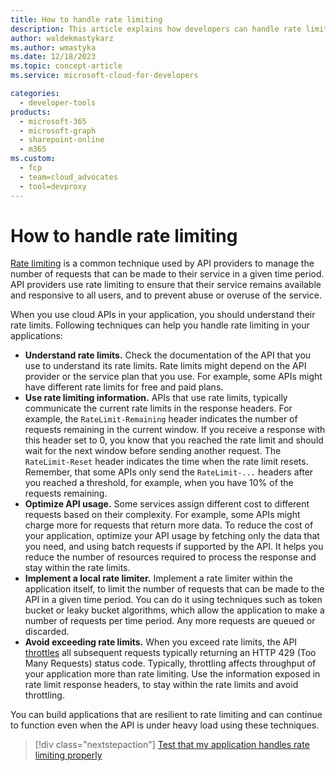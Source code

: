 ```yaml
---
title: How to handle rate limiting
description: This article explains how developers can handle rate limiting in their applications.
author: waldekmastykarz
ms.author: wmastyka
ms.date: 12/18/2023
ms.topic: concept-article
ms.service: microsoft-cloud-for-developers

categories:
  - developer-tools
products:
  - microsoft-365
  - microsoft-graph
  - sharepoint-online
  - m365
ms.custom:
  - fcp
  - team=cloud_advocates
  - tool=devproxy
---
```


# How to handle rate limiting

[Rate limiting](what-is-rate-limiting.md) is a common technique used by API providers to manage the number of requests that can be made to their service in a given time period. API providers use rate limiting to ensure that their service remains available and responsive to all users, and to prevent abuse or overuse of the service.

When you use cloud APIs in your application, you should understand their rate limits. Following techniques can help you handle rate limiting in your applications:

- **Understand rate limits.** Check the documentation of the API that you use to understand its rate limits. Rate limits might depend on the API provider or the service plan that you use. For example, some APIs might have different rate limits for free and paid plans.
- **Use rate limiting information.** APIs that use rate limits, typically communicate the current rate limits in the response headers. For example, the `RateLimit-Remaining` header indicates the number of requests remaining in the current window. If you receive a response with this header set to 0, you know that you reached the rate limit and should wait for the next window before sending another request. The `RateLimit-Reset` header indicates the time when the rate limit resets. Remember, that some APIs only send the `RateLimit-...` headers after you reached a threshold, for example, when you have 10% of the requests remaining.
- **Optimize API usage.** Some services assign different cost to different requests based on their complexity. For example, some APIs might charge more for requests that return more data. To reduce the cost of your application, optimize your API usage by fetching only the data that you need, and using batch requests if supported by the API. It helps you reduce the number of resources required to process the response and stay within the rate limits.
- **Implement a local rate limiter.** Implement a rate limiter within the application itself, to limit the number of requests that can be made to the API in a given time period. You can do it using techniques such as token bucket or leaky bucket algorithms, which allow the application to make a number of requests per time period. Any more requests are queued or discarded.
- **Avoid exceeding rate limits.** When you exceed rate limits, the API [throttles](what-is-throttling.md) all subsequent requests typically returning an HTTP 429 (Too Many Requests) status code. Typically, throttling affects throughput of your application more than rate limiting. Use the information exposed in rate limit response headers, to stay within the rate limits and avoid throttling.

You can build applications that are resilient to rate limiting and can continue to function even when the API is under heavy load using these techniques.

> [!div class="nextstepaction"]
> [Test that my application handles rate limiting properly](../how-to/simulate-rate-limit-api-responses.md)
